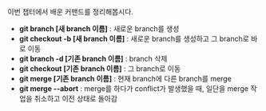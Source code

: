 이번 챕터에서 배운 커맨드를 정리해봅시다.

* __git branch [새 branch 이름]__ : 새로운 branch를 생성
* __git checkout -b [새 branch 이름]__ : 새로운 branch를 생성하고 그 branch로 바로 이동
* __git branch -d [기존 branch 이름]__ : branch 삭제
* __git checkout [기존 branch 이름]__ : 그 branch로 이동
* __git merge [기존 branch 이름]__ : 현재 branch에 다른 branch를 merge
* __git merge --abort__ : merge를 하다가 conflict가 발생했을 때, 일단을 merge 작업을 취소하고 이전 상태로 돌아감
